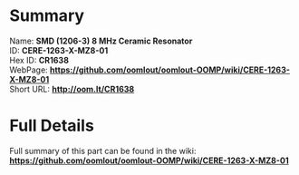 
Summary
=================
  
Name: __SMD (1206-3) 8 MHz Ceramic Resonator__    
ID: __CERE-1263-X-MZ8-01__   
Hex ID: __CR1638__   
WebPage: __https://github.com/oomlout/oomlout-OOMP/wiki/CERE-1263-X-MZ8-01__   
Short URL: __http://oom.lt/CR1638__   

Full Details
==========================
Full summary of this part can be found in the wiki:   
__https://github.com/oomlout/oomlout-OOMP/wiki/CERE-1263-X-MZ8-01__    

